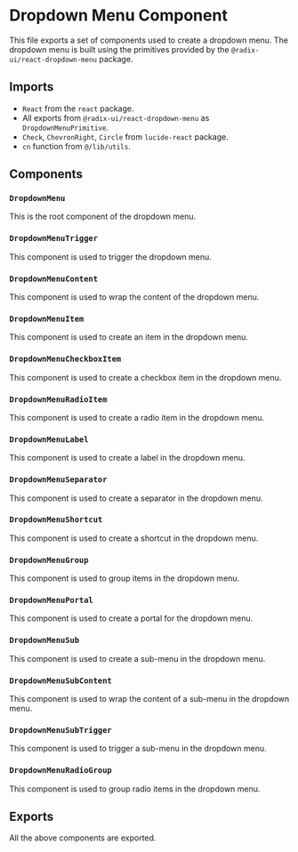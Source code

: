 # Dropdown Menu Component

This file exports a set of components used to create a dropdown menu. The dropdown menu is built using the primitives provided by the `@radix-ui/react-dropdown-menu` package.

## Imports

- `React` from the `react` package.
- All exports from `@radix-ui/react-dropdown-menu` as `DropdownMenuPrimitive`.
- `Check`, `ChevronRight`, `Circle` from `lucide-react` package.
- `cn` function from `@/lib/utils`.

## Components

### `DropdownMenu`

This is the root component of the dropdown menu.

### `DropdownMenuTrigger`

This component is used to trigger the dropdown menu.

### `DropdownMenuContent`

This component is used to wrap the content of the dropdown menu.

### `DropdownMenuItem`

This component is used to create an item in the dropdown menu.

### `DropdownMenuCheckboxItem`

This component is used to create a checkbox item in the dropdown menu.

### `DropdownMenuRadioItem`

This component is used to create a radio item in the dropdown menu.

### `DropdownMenuLabel`

This component is used to create a label in the dropdown menu.

### `DropdownMenuSeparator`

This component is used to create a separator in the dropdown menu.

### `DropdownMenuShortcut`

This component is used to create a shortcut in the dropdown menu.

### `DropdownMenuGroup`

This component is used to group items in the dropdown menu.

### `DropdownMenuPortal`

This component is used to create a portal for the dropdown menu.

### `DropdownMenuSub`

This component is used to create a sub-menu in the dropdown menu.

### `DropdownMenuSubContent`

This component is used to wrap the content of a sub-menu in the dropdown menu.

### `DropdownMenuSubTrigger`

This component is used to trigger a sub-menu in the dropdown menu.

### `DropdownMenuRadioGroup`

This component is used to group radio items in the dropdown menu.

## Exports

All the above components are exported.
